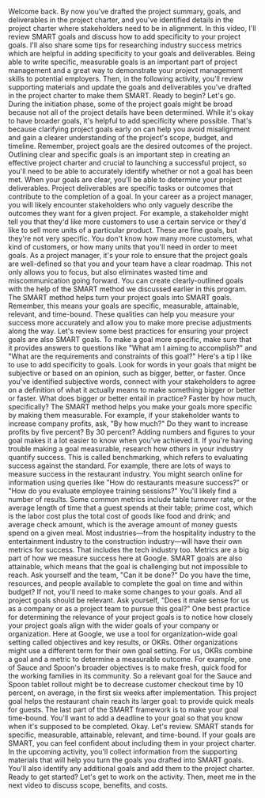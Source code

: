 Welcome back. By now you've drafted the project summary, goals, and deliverables
in the project charter, and you've identified details in the project charter
where stakeholders need to be in alignment. In this video, I'll review SMART
goals and discuss how to add specificity to your project goals. I'll also share
some tips for researching industry success metrics which are helpful in adding
specificity to your goals and deliverables. Being able to write specific,
measurable goals is an important part of project management and a great way to
demonstrate your project management skills to potential employers. Then, in the
following activity, you'll review supporting materials and update the goals and
deliverables you've drafted in the project charter to make them SMART. Ready to
begin? Let's go. During the initiation phase, some of the project goals might be
broad because not all of the project details have been determined. While it's
okay to have broader goals, it's helpful to add specificity where possible.
That's because clarifying project goals early on can help you avoid misalignment
and gain a clearer understanding of the project's scope, budget, and timeline.
Remember, project goals are the desired outcomes of the project. Outlining clear
and specific goals is an important step in creating an effective project charter
and crucial to launching a successful project, so you'll need to be able to
accurately identify whether or not a goal has been met. When your goals are
clear, you'll be able to determine your project deliverables. Project
deliverables are specific tasks or outcomes that contribute to the completion of
a goal. In your career as a project manager, you will likely encounter
stakeholders who only vaguely describe the outcomes they want for a given
project. For example, a stakeholder might tell you that they'd like more
customers to use a certain service or they'd like to sell more units of a
particular product. These are fine goals, but they're not very specific. You
don't know how many more customers, what kind of customers, or how many units
that you'll need in order to meet goals. As a project manager, it's your role to
ensure that the project goals are well-defined so that you and your team have a
clear roadmap. This not only allows you to focus, but also eliminates wasted
time and miscommunication going forward. You can create clearly-outlined goals
with the help of the SMART method we discussed earlier in this program. The
SMART method helps turn your project goals into SMART goals. Remember, this
means your goals are specific, measurable, attainable, relevant, and time-bound.
These qualities can help you measure your success more accurately and allow you
to make more precise adjustments along the way. Let's review some best practices
for ensuring your project goals are also SMART goals. To make a goal more
specific, make sure that it provides answers to questions like "What am I aiming
to accomplish?" and "What are the requirements and constraints of this goal?"
Here's a tip I like to use to add specificity to goals. Look for words in your
goals that might be subjective or based on an opinion, such as bigger, better,
or faster. Once you've identified subjective words, connect with your
stakeholders to agree on a definition of what it actually means to make
something bigger or better or faster. What does bigger or better entail in
practice? Faster by how much, specifically? The SMART method helps you make your
goals more specific by making them measurable. For example, if your stakeholder
wants to increase company profits, ask, "By how much?" Do they want to increase
profits by five percent? By 30 percent? Adding numbers and figures to your goal
makes it a lot easier to know when you've achieved it. If you're having trouble
making a goal measurable, research how others in your industry quantify success.
This is called benchmarking, which refers to evaluating success against the
standard. For example, there are lots of ways to measure success in the
restaurant industry. You might search online for information using queries like
"How do restaurants measure success?" or "How do you evaluate employee training
sessions?" You'll likely find a number of results. Some common metrics include
table turnover rate, or the average length of time that a guest spends at their
table; prime cost, which is the labor cost plus the total cost of goods like
food and drink; and average check amount, which is the average amount of money
guests spend on a given meal. Most industries—from the hospitality industry to
the entertainment industry to the construction industry—will have their own
metrics for success. That includes the tech industry too. Metrics are a big part
of how we measure success here at Google. SMART goals are also attainable, which
means that the goal is challenging but not impossible to reach. Ask yourself and
the team, "Can it be done?" Do you have the time, resources, and people
available to complete the goal on time and within budget? If not, you'll need to
make some changes to your goals. And all project goals should be relevant. Ask
yourself, "Does it make sense for us as a company or as a project team to pursue
this goal?" One best practice for determining the relevance of your project
goals is to notice how closely your project goals align with the wider goals of
your company or organization. Here at Google, we use a tool for
organization-wide goal setting called objectives and key results, or OKRs. Other
organizations might use a different term for their own goal setting. For us,
OKRs combine a goal and a metric to determine a measurable outcome. For example,
one of Sauce and Spoon's broader objectives is to make fresh, quick food for the
working families in its community. So a relevant goal for the Sauce and Spoon
tablet rollout might be to decrease customer checkout time by 10 percent, on
average, in the first six weeks after implementation. This project goal helps
the restaurant chain reach its larger goal: to provide quick meals for guests.
The last part of the SMART framework is to make your goal time-bound. You'll
want to add a deadline to your goal so that you know when it's supposed to be
completed. Okay. Let's review. SMART stands for specific, measurable,
attainable, relevant, and time-bound. If your goals are SMART, you can feel
confident about including them in your project charter. In the upcoming
activity, you'll collect information from the supporting materials that will
help you turn the goals you drafted into SMART goals. You'll also identify any
additional goals and add them to the project charter. Ready to get started?
Let's get to work on the activity. Then, meet me in the next video to discuss
scope, benefits, and costs.